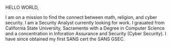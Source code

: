 HELLO WORLD,

I am on a mission to find the connect between math, religion, and cyber security. I am a Security Analyst currently looking for work. I grauated from California State University, Sacramento with a Degree in Computer Science and a concentration in Inforation Assurance and Security (Cyber Security). I have since obtained my first SANS cert the SANS GSEC. 
